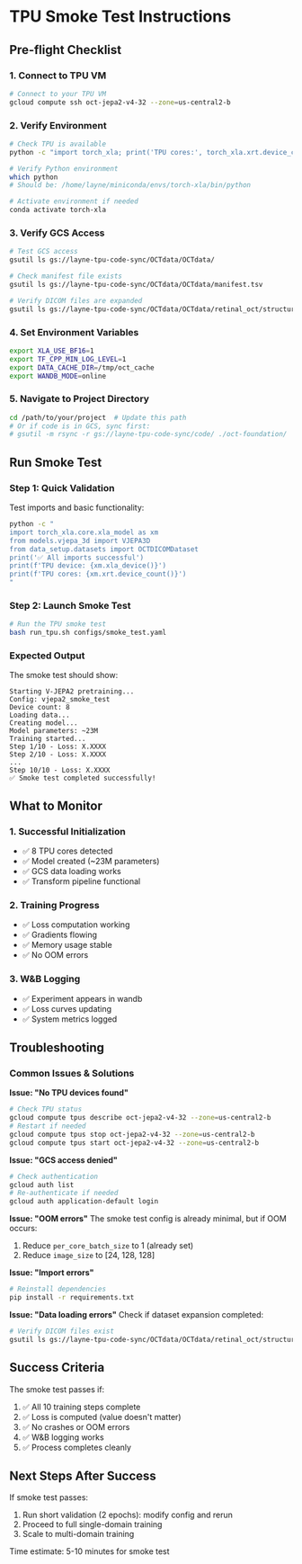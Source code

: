 # TPU Smoke Test Instructions

## Pre-flight Checklist

### 1. Connect to TPU VM
```bash
# Connect to your TPU VM
gcloud compute ssh oct-jepa2-v4-32 --zone=us-central2-b
```

### 2. Verify Environment
```bash
# Check TPU is available
python -c "import torch_xla; print('TPU cores:', torch_xla.xrt.device_count())"

# Verify Python environment
which python
# Should be: /home/layne/miniconda/envs/torch-xla/bin/python

# Activate environment if needed
conda activate torch-xla
```

### 3. Verify GCS Access
```bash
# Test GCS access
gsutil ls gs://layne-tpu-code-sync/OCTdata/OCTdata/

# Check manifest file exists
gsutil ls gs://layne-tpu-code-sync/OCTdata/OCTdata/manifest.tsv

# Verify DICOM files are expanded
gsutil ls gs://layne-tpu-code-sync/OCTdata/OCTdata/retinal_oct/structural_oct/topcon_triton/ | head -5
```

### 4. Set Environment Variables
```bash
export XLA_USE_BF16=1
export TF_CPP_MIN_LOG_LEVEL=1
export DATA_CACHE_DIR=/tmp/oct_cache
export WANDB_MODE=online
```

### 5. Navigate to Project Directory
```bash
cd /path/to/your/project  # Update this path
# Or if code is in GCS, sync first:
# gsutil -m rsync -r gs://layne-tpu-code-sync/code/ ./oct-foundation/
```

## Run Smoke Test

### Step 1: Quick Validation
Test imports and basic functionality:
```bash
python -c "
import torch_xla.core.xla_model as xm
from models.vjepa_3d import VJEPA3D
from data_setup.datasets import OCTDICOMDataset
print('✅ All imports successful')
print(f'TPU device: {xm.xla_device()}')
print(f'TPU cores: {xm.xrt.device_count()}')
"
```

### Step 2: Launch Smoke Test
```bash
# Run the TPU smoke test
bash run_tpu.sh configs/smoke_test.yaml
```

### Expected Output
The smoke test should show:
```
Starting V-JEPA2 pretraining...
Config: vjepa2_smoke_test
Device count: 8
Loading data...
Creating model...
Model parameters: ~23M
Training started...
Step 1/10 - Loss: X.XXXX
Step 2/10 - Loss: X.XXXX
...
Step 10/10 - Loss: X.XXXX
✅ Smoke test completed successfully!
```

## What to Monitor

### 1. Successful Initialization
- ✅ 8 TPU cores detected
- ✅ Model created (~23M parameters)
- ✅ GCS data loading works
- ✅ Transform pipeline functional

### 2. Training Progress
- ✅ Loss computation working
- ✅ Gradients flowing
- ✅ Memory usage stable
- ✅ No OOM errors

### 3. W&B Logging
- ✅ Experiment appears in wandb
- ✅ Loss curves updating
- ✅ System metrics logged

## Troubleshooting

### Common Issues & Solutions

**Issue: "No TPU devices found"**
```bash
# Check TPU status
gcloud compute tpus describe oct-jepa2-v4-32 --zone=us-central2-b
# Restart if needed
gcloud compute tpus stop oct-jepa2-v4-32 --zone=us-central2-b
gcloud compute tpus start oct-jepa2-v4-32 --zone=us-central2-b
```

**Issue: "GCS access denied"**
```bash
# Check authentication
gcloud auth list
# Re-authenticate if needed
gcloud auth application-default login
```

**Issue: "OOM errors"**
The smoke test config is already minimal, but if OOM occurs:
1. Reduce `per_core_batch_size` to 1 (already set)
2. Reduce `image_size` to [24, 128, 128]

**Issue: "Import errors"**
```bash
# Reinstall dependencies
pip install -r requirements.txt
```

**Issue: "Data loading errors"**
Check if dataset expansion completed:
```bash
# Verify DICOM files exist
gsutil ls gs://layne-tpu-code-sync/OCTdata/OCTdata/retinal_oct/structural_oct/*/
```

## Success Criteria

The smoke test passes if:
1. ✅ All 10 training steps complete
2. ✅ Loss is computed (value doesn't matter)
3. ✅ No crashes or OOM errors
4. ✅ W&B logging works
5. ✅ Process completes cleanly

## Next Steps After Success

If smoke test passes:
1. Run short validation (2 epochs): modify config and rerun
2. Proceed to full single-domain training
3. Scale to multi-domain training

Time estimate: 5-10 minutes for smoke test